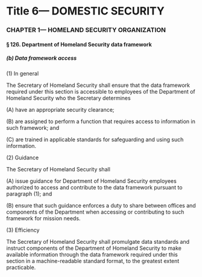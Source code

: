 
# Title 6— DOMESTIC SECURITY
### CHAPTER 1— HOMELAND SECURITY ORGANIZATION
#### § 126. Department of Homeland Security data framework
##### (b) Data framework access

(1) In general

The Secretary of Homeland Security shall ensure that the data framework required under this section is accessible to employees of the Department of Homeland Security who the Secretary determines

(A) have an appropriate security clearance;

(B) are assigned to perform a function that requires access to information in such framework; and

(C) are trained in applicable standards for safeguarding and using such information.

(2) Guidance

The Secretary of Homeland Security shall

(A) issue guidance for Department of Homeland Security employees authorized to access and contribute to the data framework pursuant to paragraph (1); and

(B) ensure that such guidance enforces a duty to share between offices and components of the Department when accessing or contributing to such framework for mission needs.

(3) Efficiency

The Secretary of Homeland Security shall promulgate data standards and instruct components of the Department of Homeland Security to make available information through the data framework required under this section in a machine-readable standard format, to the greatest extent practicable.
